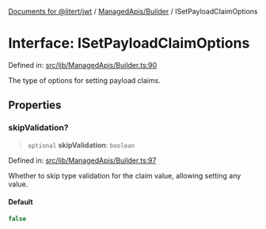 [Documents for @litert/jwt](../../../index.md) / [ManagedApis/Builder](../index.md) / ISetPayloadClaimOptions

# Interface: ISetPayloadClaimOptions

Defined in: [src/lib/ManagedApis/Builder.ts:90](https://github.com/litert/jwt.js/blob/master/src/lib/ManagedApis/Builder.ts#L90)

The type of options for setting payload claims.

## Properties

### skipValidation?

> `optional` **skipValidation**: `boolean`

Defined in: [src/lib/ManagedApis/Builder.ts:97](https://github.com/litert/jwt.js/blob/master/src/lib/ManagedApis/Builder.ts#L97)

Whether to skip type validation for the claim value, allowing setting any value.

#### Default

```ts
false
```
